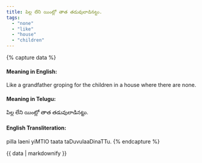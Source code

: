 ```yaml
---
title: పిల్ల లేని యింట్లో తాత తడువులాడినట్టు.
tags:
  - "none"
  - "like"
  - "house"
  - "children"
---
```


{% capture data %}
#### Meaning in English:
Like a grandfather groping for the children in a house where there are none.

#### Meaning in Telugu:
పిల్ల లేని యింట్లో తాత తడువులాడినట్టు.

#### English Transliteration:
pilla laeni yiMTlO taata taDuvulaaDinaTTu.
{% endcapture %}

<div class="notice">{{ data | markdownify }}</div>


